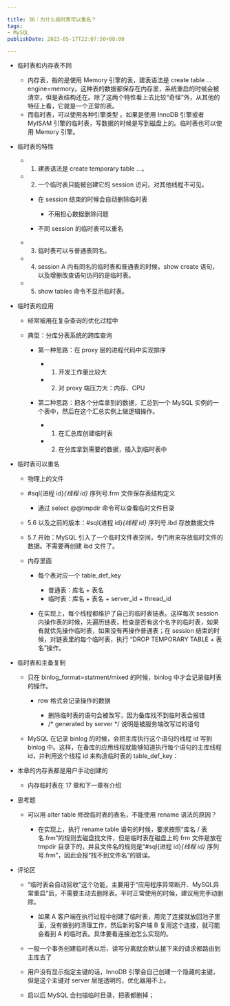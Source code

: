 ```yaml
---

title: 36｜为什么临时表可以重名？
tags:
- MySQL
publishDate: 2023-05-17T22:07:50+08:00

---
```


- 临时表和内存表不同

  - 内存表，指的是使用 Memory 引擎的表，建表语法是 create table … engine=memory。这种表的数据都保存在内存里，系统重启的时候会被清空，但是表结构还在。除了这两个特性看上去比较“奇怪”外，从其他的特征上看，它就是一个正常的表。
  - 而临时表，可以使用各种引擎类型 。如果是使用 InnoDB 引擎或者 MyISAM 引擎的临时表，写数据的时候是写到磁盘上的。临时表也可以使用 Memory 引擎。

- 临时表的特性

  - 1. 建表语法是 create temporary table …。
  - 2. 一个临时表只能被创建它的 session 访问，对其他线程不可见。

    - 在 session 结束的时候会自动删除临时表

      - 不用担心数据删除问题

    - 不同 session 的临时表可以重名

  - 3. 临时表可以与普通表同名。
  - 4. session A 内有同名的临时表和普通表的时候，show create 语句，以及增删改查语句访问的是临时表。
  - 5. show tables 命令不显示临时表。

- 临时表的应用

  - 经常被用在复杂查询的优化过程中
  - 典型：分库分表系统的跨库查询

    - 第一种思路：在 proxy 层的进程代码中实现排序

      - 1. 开发工作量比较大
      - 2. 对 proxy 端压力大：内存、CPU

    - 第二种思路：把各个分库拿到的数据，汇总到一个 MySQL 实例的一个表中，然后在这个汇总实例上做逻辑操作。

      - 1. 在汇总库创建临时表
      - 2. 在分库拿到需要的数据，插入到临时表中

- 临时表可以重名

  - 物理上的文件

  - #sql{进程 id}_{线程 id}_ 序列号.frm 文件保存表结构定义

    - 通过 select @@tmpdir 命令可以查看临时文件目录

  - 5.6 以及之前的版本：#sql{进程 id}_{线程 id}_ 序列号.ibd 存放数据文件
  - 5.7 开始：MySQL 引入了一个临时文件表空间，专门用来存放临时文件的数据。不需要再创建 ibd 文件了。

  - 内存里面

    - 每个表对应一个 table_def_key

      - 普通表：库名 + 表名
      - 临时表：库名 + 表名 + server_id + thread_id

    - 在实现上，每个线程都维护了自己的临时表链表。这样每次 session 内操作表的时候，先遍历链表，检查是否有这个名字的临时表，如果有就优先操作临时表，如果没有再操作普通表；在 session 结束的时候，对链表里的每个临时表，执行 “DROP TEMPORARY TABLE + 表名”操作。

- 临时表和主备复制

  - 只在 binlog_format=statment/mixed 的时候，binlog 中才会记录临时表的操作。

    - row 格式会记录操作的数据

      - 删除临时表的语句会被改写，因为备库找不到临时表会报错
      - /* generated by server */ 说明是被服务端改写过的语句

  - MySQL 在记录 binlog 的时候，会把主库执行这个语句的线程 id 写到 binlog 中。这样，在备库的应用线程就能够知道执行每个语句的主库线程 id，并利用这个线程 id 来构造临时表的 table_def_key：

- 本章的内存表都是用户手动创建的

  - 内存临时表在 17 章和下一章有介绍

- 思考题

  - 可以用 alter table 修改临时表的表名，不能使用 rename 语法的原因？

    - 在实现上，执行 rename table 语句的时候，要求按照“库名 / 表名.frm”的规则去磁盘找文件，但是临时表在磁盘上的 frm 文件是放在 tmpdir 目录下的，并且文件名的规则是“#sql{进程 id}_{线程 id}_ 序列号.frm”，因此会报“找不到文件名”的错误。

- 评论区

  - “临时表会自动回收”这个功能，主要用于“应用程序异常断开、MySQL异常重启”后，不需要主动去删除表。平时正常使用的时候，建议用完手动删除。

    - 如果 A 客户端在执行过程中创建了临时表，用完了连接就放回池子里面，没有做别的清理工作，然后新的客户端 B 复用这个连接，就可能会看到 A 的临时表。具体要看连接池怎么实现的。

  - 一般一个事务创建临时表以后，读写分离就会默认接下来的请求都路由到主库去了
  - 用户没有显示指定主键的话，InnoDB 引擎会自己创建一个隐藏的主键，但是这个主键对 server 层是透明的，优化器用不上。
  - 启以后 MySQL 会扫描临时目录，把表都删掉；
